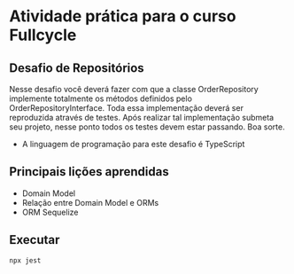 # Atividade prática para o curso Fullcycle

## Desafio de Repositórios
Nesse desafio você deverá fazer com que a classe OrderRepository implemente totalmente os métodos 
definidos pelo OrderRepositoryInterface. Toda essa implementação deverá ser reproduzida através de testes.
Após realizar tal implementação submeta seu projeto, nesse ponto todos os testes devem estar passando.
Boa sorte.
* A linguagem de programação para este desafio é TypeScript

## Principais lições aprendidas
- Domain Model
- Relação entre Domain Model e ORMs
- ORM Sequelize

## Executar
``npx jest``